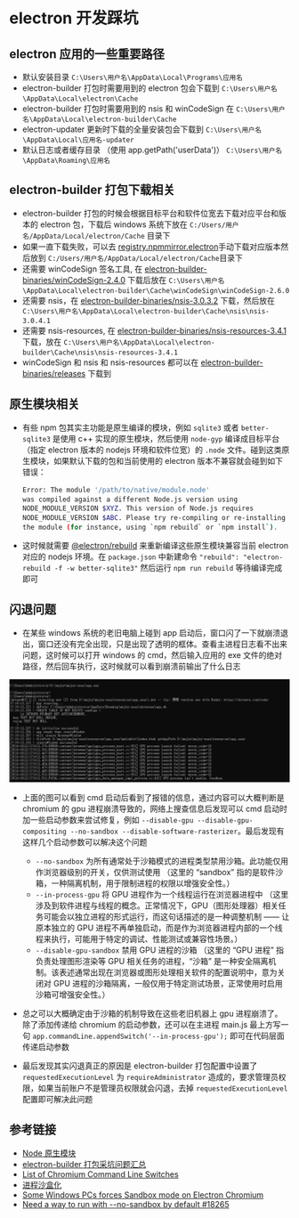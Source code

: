 # electron 开发踩坑

## electron 应用的一些重要路径

- 默认安装目录 `C:\Users\用户名\AppData\Local\Programs\应用名`
- electron-builder 打包时需要用到的 electron 包会下载到 `C:\Users\用户名\AppData\Local\electron\Cache`
- electron-builder 打包时需要用到的 nsis 和 winCodeSign 在 `C:\Users\用户名\AppData\Local\electron-builder\Cache`
- electron-updater 更新时下载的全量安装包会下载到 `C:\Users\用户名\AppData\Local\应用名-updater`
- 默认日志或者缓存目录 （使用 app.getPath('userData')） `C:\Users\用户名\AppData\Roaming\应用名`

## electron-builder 打包下载相关

- electron-builder 打包的时候会根据目标平台和软件位宽去下载对应平台和版本的 electron 包，下载后 windows 系统下放在 `C:/Users/用户名/AppData/Local/electron/Cache` 目录下
- 如果一直下载失败，可以去 [registry.npmmirror.electron](https://registry.npmmirror.com/binary.html?path=electron/)手动下载对应版本然后放到 `C:/Users/用户名/AppData/Local/electron/Cache`目录下
- 还需要 winCodeSign 签名工具, 在 [electron-builder-binaries/winCodeSign-2.4.0](https://github.com/electron-userland/electron-builder-binaries/releases/tag/winCodeSign-2.4.0) 下载后放在 `C:\Users\用户名\AppData\Local\electron-builder\Cache\winCodeSign\winCodeSign-2.6.0`
- 还需要 nsis，在 [electron-builder-binaries/nsis-3.0.3.2](https://github.com/electron-userland/electron-builder-binaries/releases/tag/nsis-3.0.3.2) 下载，然后放在 `C:\Users\用户名\AppData\Local\electron-builder\Cache\nsis\nsis-3.0.4.1`
- 还需要 nsis-resources, 在 [electron-builder-binaries/nsis-resources-3.4.1](https://github.com/electron-userland/electron-builder-binaries/releases/tag/nsis-resources-3.4.1) 下载，放在 `C:\Users\用户名\AppData\Local\electron-builder\Cache\nsis\nsis-resources-3.4.1`
- winCodeSign 和 nsis 和 nsis-resources 都可以在 [electron-builder-binaries/releases](https://github.com/electron-userland/electron-builder-binaries/releases) 下载到

## 原生模块相关

- 有些 npm 包其实主功能是原生编译的模块，例如 `sqlite3` 或者 `better-sqlite3` 是使用 c++ 实现的原生模块，然后使用 `node-gyp` 编译成目标平台（指定 electron 版本的 nodejs 环境和软件位宽）的 `.node` 文件。碰到这类原生模块，如果默认下载的包和当前使用的 electron 版本不兼容就会碰到如下错误：
  ```bash
  Error: The module '/path/to/native/module.node'
  was compiled against a different Node.js version using
  NODE_MODULE_VERSION $XYZ. This version of Node.js requires
  NODE_MODULE_VERSION $ABC. Please try re-compiling or re-installing
  the module (for instance, using `npm rebuild` or `npm install`).
  ```
- 这时候就需要 [@electron/rebuild](https://www.npmjs.com/package/@electron/rebuild) 来重新编译这些原生模块兼容当前 electron 对应的 nodejs 环境。在 `package.json` 中新建命令 `"rebuild": "electron-rebuild -f -w better-sqlite3"` 然后运行 `npm run rebuild` 等待编译完成即可

## 闪退问题

- 在某些 windows 系统的老旧电脑上碰到 app 启动后，窗口闪了一下就崩溃退出，窗口还没有完全出现，只是出现了透明的框体。查看主进程日志看不出来问题，这时候可以打开 windows 的 cmd，然后输入应用的 exe 文件的绝对路径，然后回车执行，这时候就可以看到崩溃前输出了什么日志

![electron-app-crash](./img/electron-app-crash.png)

- 上面的图可以看到 cmd 启动后看到了报错的信息，通过内容可以大概判断是 chromium 的 gpu 进程崩溃导致的，网络上搜查信息后发现可以 cmd 启动时加一些启动参数来尝试修复，例如 `--disable-gpu --disable-gpu-compositing --no-sandbox --disable-software-rasterizer`。最后发现有这样几个启动参数可以解决这个问题

  - `--no-sandbox` 为所有通常处于沙箱模式的进程类型禁用沙箱。此功能仅用作浏览器级别的开关，仅供测试使用 （这里的 “sandbox” 指的是软件沙箱，一种隔离机制，用于限制进程的权限以增强安全性。）
  - `--in-process-gpu` 将 GPU 进程作为一个线程运行在浏览器进程中 （这里涉及到软件进程与线程的概念。正常情况下，GPU（图形处理器）相关任务可能会以独立进程的形式运行，而这句话描述的是一种调整机制 —— 让原本独立的 GPU 进程不再单独启动，而是作为浏览器进程内部的一个线程来执行，可能用于特定的调试、性能测试或兼容性场景。）
  - `--disable-gpu-sandbox` 禁用 GPU 进程的沙箱 （这里的 “GPU 进程” 指负责处理图形渲染等 GPU 相关任务的进程，“沙箱” 是一种安全隔离机制。该表述通常出现在浏览器或图形处理相关软件的配置说明中，意为关闭对 GPU 进程的沙箱隔离，一般仅用于特定测试场景，正常使用时启用沙箱可增强安全性。）

- 总之可以大概确定由于沙箱的机制导致在这些老旧机器上 gpu 进程崩溃了。除了添加传递给 chromium 的启动参数，还可以在主进程 main.js 最上方写一句 `app.commandLine.appendSwitch('--in-process-gpu');` 即可在代码层面传递启动参数

- 最后发现其实闪退真正的原因是 electron-builder 打包配置中设置了 `requestedExecutionLevel` 为 `requireAdministrator` 造成的，要求管理员权限，如果当前账户不是管理员权限就会闪退，去掉 `requestedExecutionLevel` 配置即可解决此问题

## 参考链接

- [Node 原生模块](https://www.electronjs.org/zh/docs/latest/tutorial/using-native-node-modules)
- [electron-builder 打包采坑问题汇总](https://zhuanlan.zhihu.com/p/248742896)
- [List of Chromium Command Line Switches](https://peter.sh/experiments/chromium-command-line-switches/)
- [进程沙盒化](https://www.electronjs.org/zh/docs/latest/tutorial/sandbox)
- [Some Windows PCs forces Sandbox mode on Electron Chromium](https://stackoverflow.com/questions/77992943/some-windows-pcs-forces-sandbox-mode-on-electron-chromium)
- [Need a way to run with --no-sandbox by default #18265](https://github.com/electron/electron/issues/18265)
